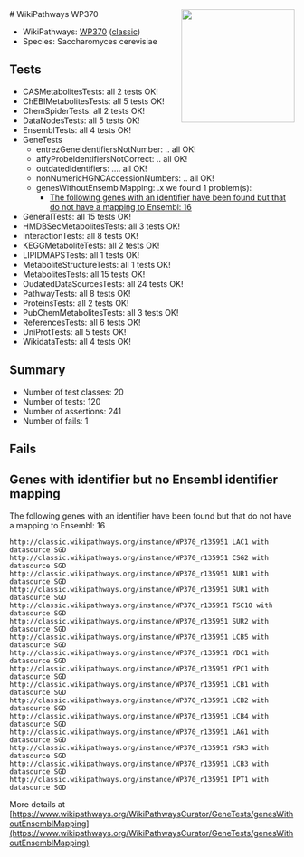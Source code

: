 <img style="float: right; width: 200px" src="https://upload.wikimedia.org/wikipedia/commons/thumb/8/83/Wplogo_with_text_500.png/640px-Wplogo_with_text_500.png" />
# WikiPathways WP370

* WikiPathways: [WP370](https://wikipathways.org/pathways/WP370) ([classic](https://classic.wikipathways.org/instance/WP370))
* Species: Saccharomyces cerevisiae
## Tests
* CASMetabolitesTests: all 2 tests OK!
* ChEBIMetabolitesTests: all 5 tests OK!
* ChemSpiderTests: all 2 tests OK!
* DataNodesTests: all 5 tests OK!
* EnsemblTests: all 4 tests OK!
* GeneTests
    * entrezGeneIdentifiersNotNumber: .. all OK!
    * affyProbeIdentifiersNotCorrect: .. all OK!
    * outdatedIdentifiers: .... all OK!
    * nonNumericHGNCAccessionNumbers: .. all OK!
    * genesWithoutEnsemblMapping: .x we found 1 problem(s):
        * [The following genes with an identifier have been found but that do not have a mapping to Ensembl: 16](#c4e54313)
* GeneralTests: all 15 tests OK!
* HMDBSecMetabolitesTests: all 3 tests OK!
* InteractionTests: all 8 tests OK!
* KEGGMetaboliteTests: all 2 tests OK!
* LIPIDMAPSTests: all 1 tests OK!
* MetaboliteStructureTests: all 1 tests OK!
* MetabolitesTests: all 15 tests OK!
* OudatedDataSourcesTests: all 24 tests OK!
* PathwayTests: all 8 tests OK!
* ProteinsTests: all 2 tests OK!
* PubChemMetabolitesTests: all 3 tests OK!
* ReferencesTests: all 6 tests OK!
* UniProtTests: all 5 tests OK!
* WikidataTests: all 4 tests OK!


## Summary

* Number of test classes: 20
* Number of tests: 120
* Number of assertions: 241
* Number of fails: 1

## Fails

<a name="c4e54313" />

## Genes with identifier but no Ensembl identifier mapping

The following genes with an identifier have been found but that do not have a mapping to Ensembl: 16
```
http://classic.wikipathways.org/instance/WP370_r135951 LAC1 with datasource SGD
http://classic.wikipathways.org/instance/WP370_r135951 CSG2 with datasource SGD
http://classic.wikipathways.org/instance/WP370_r135951 AUR1 with datasource SGD
http://classic.wikipathways.org/instance/WP370_r135951 SUR1 with datasource SGD
http://classic.wikipathways.org/instance/WP370_r135951 TSC10 with datasource SGD
http://classic.wikipathways.org/instance/WP370_r135951 SUR2 with datasource SGD
http://classic.wikipathways.org/instance/WP370_r135951 LCB5 with datasource SGD
http://classic.wikipathways.org/instance/WP370_r135951 YDC1 with datasource SGD
http://classic.wikipathways.org/instance/WP370_r135951 YPC1 with datasource SGD
http://classic.wikipathways.org/instance/WP370_r135951 LCB1 with datasource SGD
http://classic.wikipathways.org/instance/WP370_r135951 LCB2 with datasource SGD
http://classic.wikipathways.org/instance/WP370_r135951 LCB4 with datasource SGD
http://classic.wikipathways.org/instance/WP370_r135951 LAG1 with datasource SGD
http://classic.wikipathways.org/instance/WP370_r135951 YSR3 with datasource SGD
http://classic.wikipathways.org/instance/WP370_r135951 LCB3 with datasource SGD
http://classic.wikipathways.org/instance/WP370_r135951 IPT1 with datasource SGD
```

More details at [https://www.wikipathways.org/WikiPathwaysCurator/GeneTests/genesWithoutEnsemblMapping](https://www.wikipathways.org/WikiPathwaysCurator/GeneTests/genesWithoutEnsemblMapping)


